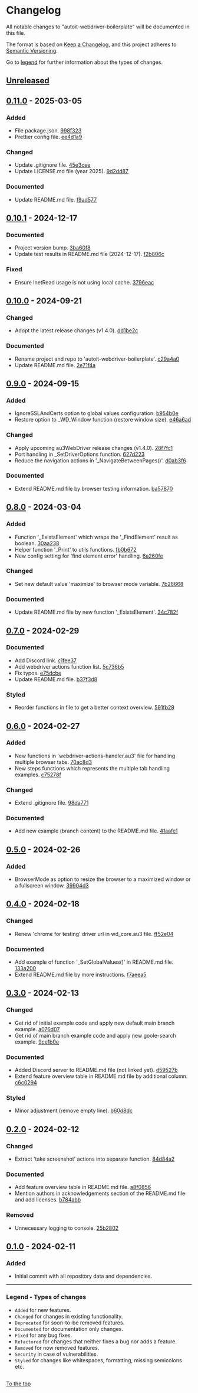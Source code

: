 #####

# Changelog

All notable changes to "autoit-webdriver-boilerplate" will be documented in this file.

The format is based on [Keep a Changelog](https://keepachangelog.com/en/1.0.0/),
and this project adheres to [Semantic Versioning](https://semver.org/spec/v2.0.0.html).

Go to [legend](#legend---types-of-changes) for further information about the types of changes.

## [Unreleased]

## [0.11.0] - 2025-03-05

### Added

- File package.json. [998f323](https://github.com/Sven-Seyfert/autoit-webdriver-boilerplate/commit/998f323c4ea829dc061f3ccdbea3d5755cb25c7f)
- Prettier config file. [ee4d1a9](https://github.com/Sven-Seyfert/autoit-webdriver-boilerplate/commit/ee4d1a947ee05c84f559e19a399308a9d5f38b9e)

### Changed

- Update .gitignore file. [45e3cee](https://github.com/Sven-Seyfert/autoit-webdriver-boilerplate/commit/45e3cee261bcc07d059399da4a4ae9d5dbd46442)
- Update LICENSE.md file (year 2025). [9d2dd87](https://github.com/Sven-Seyfert/autoit-webdriver-boilerplate/commit/9d2dd876dbfe9bde26caab2ec9b8ad5399eb680e)

### Documented

- Update README.md file. [f9ad577](https://github.com/Sven-Seyfert/autoit-webdriver-boilerplate/commit/f9ad5771d185b77c10a86b0309c577c8edffe777)

## [0.10.1] - 2024-12-17

### Documented

- Project version bump. [3ba60f8](https://github.com/Sven-Seyfert/autoit-webdriver-boilerplate/commit/3ba60f85addb838a2dd64fc39ec18367b3a88a54)
- Update test results in README.md file (2024-12-17). [f2b806c](https://github.com/Sven-Seyfert/autoit-webdriver-boilerplate/commit/f2b806cc9ef15c6a2d8ed5b80d9094e948e86d35)

### Fixed

- Ensure InetRead usage is not using local cache. [3796eac](https://github.com/Sven-Seyfert/autoit-webdriver-boilerplate/commit/3796eac005bdf6947def557000ef4fae9d7bc2ac)

## [0.10.0] - 2024-09-21

### Changed

- Adopt the latest release changes (v1.4.0). [dd1be2c](https://github.com/Sven-Seyfert/autoit-webdriver-boilerplate/commit/dd1be2cf6804bd3ea7c03374b643d90f90e33ab0)

### Documented

- Rename project and repo to 'autoit-webdriver-boilerplate'. [c29a4a0](https://github.com/Sven-Seyfert/autoit-webdriver-boilerplate/commit/c29a4a08e5a3d61b8a55e3b55f398da08e67591b)
- Update README.md file. [2e71f4a](https://github.com/Sven-Seyfert/autoit-webdriver-boilerplate/commit/2e71f4a2cd3dee97593f22987a58eb5b3286b750)

## [0.9.0] - 2024-09-15

### Added

- IgnoreSSLAndCerts option to global values configuration. [b954b0e](https://github.com/Sven-Seyfert/autoit-webdriver-boilerplate/commit/b954b0eee43a6ca014a9e7e69fe7c0adafa15846)
- Restore option to _WD_Window function (restore window size). [e46a6ad](https://github.com/Sven-Seyfert/autoit-webdriver-boilerplate/commit/e46a6ad73a6873ff682707fae44b45b31fc07049)

### Changed

- Apply upcoming au3WebDriver release changes (v1.4.0). [28f7fc1](https://github.com/Sven-Seyfert/autoit-webdriver-boilerplate/commit/28f7fc18737ca7fa0108682737443b00f7dc210a)
- Port handling in _SetDriverOptions function. [627d223](https://github.com/Sven-Seyfert/autoit-webdriver-boilerplate/commit/627d223a21de0ab19e96e84fcc98982d572ddae1)
- Reduce the navigation actions in '_NavigateBetweenPages()'. [d0ab3f6](https://github.com/Sven-Seyfert/autoit-webdriver-boilerplate/commit/d0ab3f69f4528710892b38acb8aae164aad4334b)

### Documented

- Extend README.md file by browser testing information. [ba57870](https://github.com/Sven-Seyfert/autoit-webdriver-boilerplate/commit/ba578703f2f2ca1154300e328cd9fbb6c45fd729)

## [0.8.0] - 2024-03-04

### Added

- Function '_ExistsElement' which wraps the '_FindElement' result as boolean. [30aa238](https://github.com/Sven-Seyfert/autoit-webdriver-boilerplate/commit/30aa238fd0bf42d35f5f33ac9118516643e97d9e)
- Helper function '_Print' to utils functions. [fb0b672](https://github.com/Sven-Seyfert/autoit-webdriver-boilerplate/commit/fb0b672c4b86b3030883bb4c0fe00641c4639ea5)
- New config setting for 'find element error' handling. [6a260fe](https://github.com/Sven-Seyfert/autoit-webdriver-boilerplate/commit/6a260fe7c4b283a4b4defa25250f94803a583dc7)

### Changed

- Set new default value 'maximize' to browser mode variable. [7b28668](https://github.com/Sven-Seyfert/autoit-webdriver-boilerplate/commit/7b28668a22098901bce7fe4d98c7c3c4798a5659)

### Documented

- Update README.md file by new function '_ExistsElement'. [34c782f](https://github.com/Sven-Seyfert/autoit-webdriver-boilerplate/commit/34c782fd2b08653864206accb6fcfb0bdd43c19b)

## [0.7.0] - 2024-02-29

### Documented

- Add Discord link. [c1fee37](https://github.com/Sven-Seyfert/autoit-webdriver-boilerplate/commit/c1fee37bbbeb235d238a93f92319b0cbff366365)
- Add webdriver actions function list. [5c736b5](https://github.com/Sven-Seyfert/autoit-webdriver-boilerplate/commit/5c736b537b7e9de33a2c58234d8858e8ef36f2bc)
- Fix typos. [e75dcbe](https://github.com/Sven-Seyfert/autoit-webdriver-boilerplate/commit/e75dcbe4c4fc52b7199c0026e2cf08c48a6692ba)
- Update README.md file. [b37f3d8](https://github.com/Sven-Seyfert/autoit-webdriver-boilerplate/commit/b37f3d808916619441a31cc47eea8d8872343051)

### Styled

- Reorder functions in file to get a better context overview. [591fb29](https://github.com/Sven-Seyfert/autoit-webdriver-boilerplate/commit/591fb29cb7190e53b1a3bbb188ba4d1505e3f570)

## [0.6.0] - 2024-02-27

### Added

- New functions in 'webdriver-actions-handler.au3' file for handling multiple browser tabs. [70ac8d3](https://github.com/Sven-Seyfert/autoit-webdriver-boilerplate/commit/70ac8d3de39e8dbc406671e723dedfedd3c763a3)
- New steps functions which represents the multiple tab handling examples. [c75278f](https://github.com/Sven-Seyfert/autoit-webdriver-boilerplate/commit/c75278fec37e4caf825fb17fdef60ce133f83b30)

### Changed

- Extend .gitignore file. [98da771](https://github.com/Sven-Seyfert/autoit-webdriver-boilerplate/commit/98da771ccebb6190b0dc9d62fbabb6d36ec84e76)

### Documented

- Add new example (branch content) to the README.md file. [41aafe1](https://github.com/Sven-Seyfert/autoit-webdriver-boilerplate/commit/41aafe12ad10991a13416be225e0539d0b33a4be)

## [0.5.0] - 2024-02-26

### Added

- BrowserMode as option to resize the browser to a maximized window or a fullscreen window. [39904d3](https://github.com/Sven-Seyfert/autoit-webdriver-boilerplate/commit/39904d3232c1c515a94901ac8de1731c28445f77)

## [0.4.0] - 2024-02-18

### Changed

- Renew 'chrome for testing' driver url in wd_core.au3 file. [ff52e04](https://github.com/Sven-Seyfert/autoit-webdriver-boilerplate/commit/ff52e04cf0fcd80a29f1a2d545caf384d6010a33)

### Documented

- Add example of function '_SetGlobalValues()' in README.md file. [133a200](https://github.com/Sven-Seyfert/autoit-webdriver-boilerplate/commit/133a200613ea1c3a42086c638cd06fcc2245ce10)
- Extend README.md file by more instructions. [f7aeea5](https://github.com/Sven-Seyfert/autoit-webdriver-boilerplate/commit/f7aeea598145d76855337695e2687fce78358369)

## [0.3.0] - 2024-02-13

### Changed

- Get rid of initial example code and apply new default main branch example. [a076d07](https://github.com/Sven-Seyfert/autoit-webdriver-boilerplate/commit/a076d074aea2bdfb2e8614adffa0c2388a427e41)
- Get rid of main branch example code and apply new goole-search example. [9ce1b0e](https://github.com/Sven-Seyfert/autoit-webdriver-boilerplate/commit/9ce1b0e331fcb862ff09974f5b14b0c92bc8f785)

### Documented

- Added Discord server to README.md file (not linked yet). [d59527b](https://github.com/Sven-Seyfert/autoit-webdriver-boilerplate/commit/d59527b803cbb72f88a67ee4d2e524f88872d749)
- Extend feature overview table in README.md file by additional column. [c6c0294](https://github.com/Sven-Seyfert/autoit-webdriver-boilerplate/commit/c6c02947ac43cf35986f465add2003e8e03131fa)

### Styled

- Minor adjustment (remove empty line). [b60d8dc](https://github.com/Sven-Seyfert/autoit-webdriver-boilerplate/commit/b60d8dc0bd833383bc36587cf594ea35ca150d65)

## [0.2.0] - 2024-02-12

### Changed

- Extract 'take screenshot' actions into separate function. [84d84a2](https://github.com/Sven-Seyfert/autoit-webdriver-boilerplate/commit/84d84a201cebed17943feabefc3899a1726837f0)

### Documented

- Add feature overview table in README.md file. [a8f0856](https://github.com/Sven-Seyfert/autoit-webdriver-boilerplate/commit/a8f0856eee3c6bafdd4f444b2a5fac7345ed9662)
- Mention authors in acknowledgements section of the README.md file and add licenses. [b784abb](https://github.com/Sven-Seyfert/autoit-webdriver-boilerplate/commit/b784abbd26987f16163416efbf8752dc65707ff6)

### Removed

- Unnecessary logging to console. [25b2802](https://github.com/Sven-Seyfert/autoit-webdriver-boilerplate/commit/25b2802d001781a691b7b3ec0fdc5ddb0f340f2d)

## [0.1.0] - 2024-02-11

### Added

- Initial commit with all repository data and dependencies.

[Unreleased]: https://github.com/Sven-Seyfert/autoit-webdriver-boilerplate/compare/v0.11.0...HEAD
[0.11.0]: https://github.com/Sven-Seyfert/autoit-webdriver-boilerplate/compare/v0.10.1...v0.11.0
[0.10.1]: https://github.com/Sven-Seyfert/autoit-webdriver-boilerplate/compare/v0.10.0...v0.10.1
[0.10.0]: https://github.com/Sven-Seyfert/autoit-webdriver-boilerplate/compare/v0.9.0...v0.10.0
[0.9.0]: https://github.com/Sven-Seyfert/autoit-webdriver-boilerplate/compare/v0.8.0...v0.9.0
[0.8.0]: https://github.com/Sven-Seyfert/autoit-webdriver-boilerplate/compare/v0.7.0...v0.8.0
[0.7.0]: https://github.com/Sven-Seyfert/autoit-webdriver-boilerplate/compare/v0.6.0...v0.7.0
[0.6.0]: https://github.com/Sven-Seyfert/autoit-webdriver-boilerplate/compare/v0.5.0...v0.6.0
[0.5.0]: https://github.com/Sven-Seyfert/autoit-webdriver-boilerplate/compare/v0.4.0...v0.5.0
[0.4.0]: https://github.com/Sven-Seyfert/autoit-webdriver-boilerplate/compare/v0.3.0...v0.4.0
[0.3.0]: https://github.com/Sven-Seyfert/autoit-webdriver-boilerplate/compare/v0.2.0...v0.3.0
[0.2.0]: https://github.com/Sven-Seyfert/autoit-webdriver-boilerplate/compare/v0.1.0...v0.2.0
[0.1.0]: https://github.com/Sven-Seyfert/autoit-webdriver-boilerplate/releases/tag/v0.1.0

---

### Legend - Types of changes

- `Added` for new features.
- `Changed` for changes in existing functionality.
- `Deprecated` for soon-to-be removed features.
- `Documented` for documentation only changes.
- `Fixed` for any bug fixes.
- `Refactored` for changes that neither fixes a bug nor adds a feature.
- `Removed` for now removed features.
- `Security` in case of vulnerabilities.
- `Styled` for changes like whitespaces, formatting, missing semicolons etc.

##

[To the top](#)
